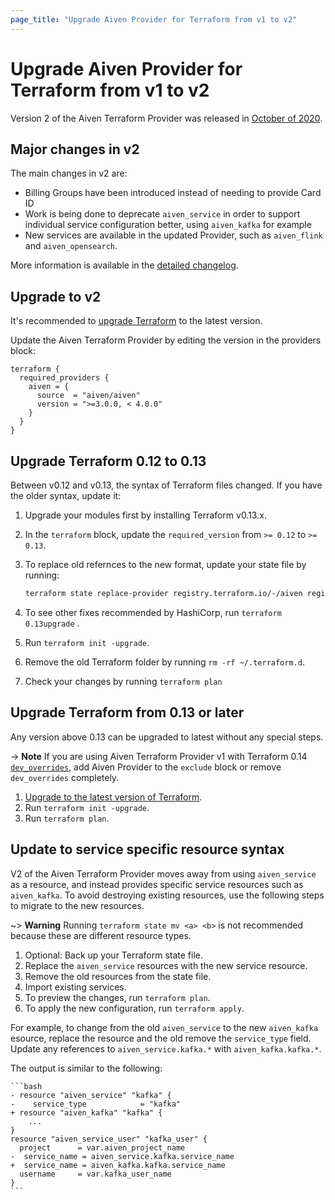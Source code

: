 ```yaml
---
page_title: "Upgrade Aiven Provider for Terraform from v1 to v2"
---
```


# Upgrade Aiven Provider for Terraform from v1 to v2

Version 2 of the Aiven Terraform Provider was released in [October of 2020](https://aiven.io/blog/aiven-terraform-provider-v2-release).

## Major changes in v2

The main changes in v2 are:

-   Billing Groups have been introduced instead of needing to provide
    Card ID
-   Work is being done to deprecate `aiven_service` in order to support
    individual service configuration better, using `aiven_kafka` for
    example
-   New services are available in the updated Provider, such as
    `aiven_flink` and `aiven_opensearch`.

More information is available in the [detailed changelog](https://github.com/aiven/terraform-provider-aiven/blob/master/CHANGELOG.md).

## Upgrade to v2

It's recommended to [upgrade Terraform](https://developer.hashicorp.com/terraform/language/upgrade-guides) to the latest version.

Update the Aiven Terraform Provider by editing the version in the providers block:

```hcl
terraform {
  required_providers {
    aiven = {
      source  = "aiven/aiven"
      version = ">=3.0.0, < 4.0.0"
    }
  }
}
```

## Upgrade Terraform 0.12 to 0.13

Between v0.12 and v0.13, the syntax of Terraform files changed. If you
have the older syntax, update it:

1.  Upgrade your modules first by installing Terraform v0.13.x.

2.  In the `terraform` block, update the `required_version` from `>= 0.12` to `>= 0.13`.

3.  To replace old refernces to the new format, update your state file by running:

    ```bash
    terraform state replace-provider registry.terraform.io/-/aiven registry.terraform.io/aiven/aiven
    ```

4.  To see other fixes recommended by HashiCorp, run `terraform 0.13upgrade` .

5.  Run `terraform init -upgrade`.

6.  Remove the old Terraform folder by running `rm -rf ~/.terraform.d`.

7.  Check your changes by running `terraform plan`

## Upgrade Terraform from 0.13 or later

Any version above 0.13 can be upgraded to latest without any special
steps.

-> **Note**
If you are using Aiven Terraform Provider v1 with Terraform 0.14
[`dev_overrides`](https://www.terraform.io/cli/config/config-file), add Aiven Provider to the `exclude` block or remove
`dev_overrides` completely.

1.  [Upgrade to the latest version of Terraform](https://www.terraform.io/upgrade-guides).
2.  Run `terraform init -upgrade`.
3.  Run `terraform plan`.

## Update to service specific resource syntax

V2 of the Aiven Terraform Provider moves away from using `aiven_service`
as a resource, and instead provides specific service resources such as
`aiven_kafka`. To avoid destroying existing resources, use the following steps
to migrate to the new resources.

~> **Warning**
Running `terraform state mv <a> <b>` is not
recommended because these are different resource types.

1.  Optional: Back up your Terraform state file.
2.  Replace the `aiven_service` resources with the new service resource.
3.  Remove the old resources from the state file.
4.  Import existing services.
5.  To preview the changes, run `terraform plan`.
6.  To apply the new configuration, run `terraform apply`.

For example, to change from the old `aiven_service` to the new `aiven_kafka`
esource, replace the resource and the old remove the `service_type` field.
Update any references to `aiven_service.kafka.*` with `aiven_kafka.kafka.*`.

The output is similar to the following:

    ```bash
    - resource "aiven_service" "kafka" {
    -    service_type            = "kafka"
    + resource "aiven_kafka" "kafka" {
        ...
    }
    resource "aiven_service_user" "kafka_user" {
      project      = var.aiven_project_name
    -  service_name = aiven_service.kafka.service_name
    +  service_name = aiven_kafka.kafka.service_name
      username     = var.kafka_user_name
    }
    ```
